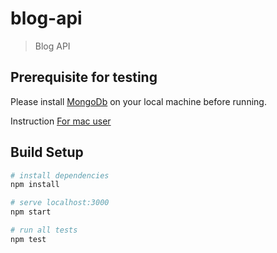 # blog-api

> Blog API

## Prerequisite for testing

Please install [MongoDb](https://www.mongodb.com) on your local machine before running.

Instruction [For mac user](https://docs.mongodb.com/manual/tutorial/install-mongodb-on-os-x/)




## Build Setup

``` bash
# install dependencies
npm install

# serve localhost:3000
npm start

# run all tests
npm test
```